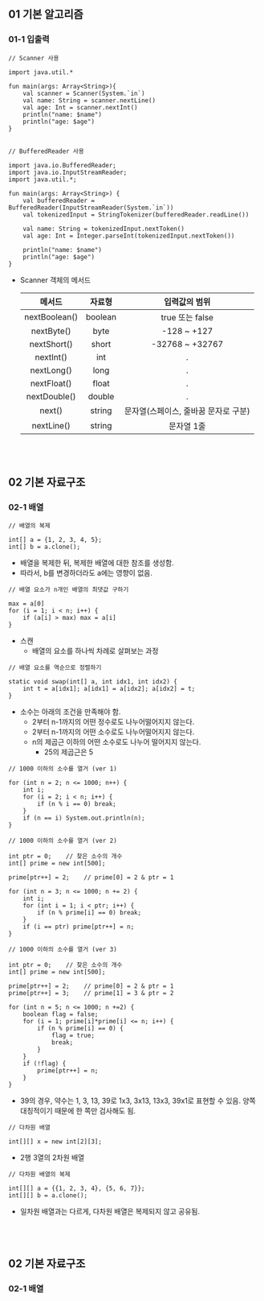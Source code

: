 ## **01 기본 알고리즘**

### **01-1 입출력**

```
// Scanner 사용

import java.util.*

fun main(args: Array<String>){
    val scanner = Scanner(System.`in`)
    val name: String = scanner.nextLine()
    val age: Int = scanner.nextInt()
    println("name: $name")
    println("age: $age")
}


// BufferedReader 사용

import java.io.BufferedReader;
import java.io.InputStreamReader;
import java.util.*;

fun main(args: Array<String>) {
    val bufferedReader = BufferedReader(InputStreamReader(System.`in`))
    val tokenizedInput = StringTokenizer(bufferedReader.readLine())

    val name: String = tokenizedInput.nextToken()
    val age: Int = Integer.parseInt(tokenizedInput.nextToken())

    println("name: $name")
    println("age: $age")
}
```

- Scanner 객체의 메서드

  |    메서드     | 자료형  |            입력값의 범위             |
  | :-----------: | :-----: | :----------------------------------: |
  | nextBoolean() | boolean |           true 또는 false            |
  |  nextByte()   |  byte   |             -128 ~ +127              |
  |  nextShort()  |  short  |           -32768 ~ +32767            |
  |   nextInt()   |   int   |                  .                   |
  |  nextLong()   |  long   |                  .                   |
  |  nextFloat()  |  float  |                  .                   |
  | nextDouble()  | double  |                  .                   |
  |    next()     | string  | 문자열(스페이스, 줄바꿈 문자로 구분) |
  |  nextLine()   | string  |              문자열 1줄              |

<br>
<br>

## **02 기본 자료구조**

### **02-1 배열**

```
// 배열의 복제

int[] a = {1, 2, 3, 4, 5};
int[] b = a.clone();
```

- 배열을 복제한 뒤, 복제한 배열에 대한 참조를 생성함.
- 따라서, b를 변경하더라도 a에는 영향이 없음.

```
// 배열 요소가 n개인 배열의 최댓값 구하기

max = a[0]
for (i = 1; i < n; i++) {
    if (a[i] > max) max = a[i]
}
```

- 스캔
  - 배열의 요소를 하나씩 차례로 살펴보는 과정

```
// 배열 요소를 역순으로 정렬하기

static void swap(int[] a, int idx1, int idx2) {
    int t = a[idx1]; a[idx1] = a[idx2]; a[idx2] = t;
}
```

- 소수는 아래의 조건을 만족해야 함.
  - 2부터 n-1까지의 어떤 정수로도 나누어떨어지지 않는다.
  - 2부터 n-1까지의 어떤 소수로도 나누어떨어지지 않는다.
  - n의 제곱근 이하의 어떤 소수로도 나누어 떨어지지 않는다.
    - 25의 제곱근은 5

```
// 1000 이하의 소수를 열거 (ver 1)

for (int n = 2; n <= 1000; n++) {
    int i;
    for (i = 2; i < n; i++) {
        if (n % i == 0) break;
    }
    if (n == i) System.out.println(n);
}
```

```
// 1000 이하의 소수를 열거 (ver 2)

int ptr = 0;    // 찾은 소수의 개수
int[] prime = new int[500];

prime[ptr++] = 2;    // prime[0] = 2 & ptr = 1

for (int n = 3; n <= 1000; n += 2) {
    int i;
    for (int i = 1; i < ptr; i++) {
        if (n % prime[i] == 0) break;
    }
    if (i == ptr) prime[ptr++] = n;
}
```

```
// 1000 이하의 소수를 열거 (ver 3)

int ptr = 0;    // 찾은 소수의 개수
int[] prime = new int[500];

prime[ptr++] = 2;    // prime[0] = 2 & ptr = 1
prime[ptr++] = 3;    // prime[1] = 3 & ptr = 2

for (int n = 5; n <= 1000; n +=2) {
    boolean flag = false;
    for (i = 1; prime[i]*prime[i] <= n; i++) {
        if (n % prime[i] == 0) {
            flag = true;
            break;
        }
    }
    if (!flag) {
        prime[ptr++] = n;
    }
}
```

- 39의 경우, 약수는 1, 3, 13, 39로 1x3, 3x13, 13x3, 39x1로 표현할 수 있음. 양쪽 대칭적이기 때문에 한 쪽만 검사해도 됨.

```
// 다차원 배열

int[][] x = new int[2][3];
```

- 2행 3열의 2차원 배열

```
// 다차원 배열의 복제

int[][] a = {{1, 2, 3, 4}, {5, 6, 7}};
int[][] b = a.clone();
```

- 일차원 배열과는 다르게, 다차원 배열은 복제되지 않고 공유됨.

<br>
<br>

## **02 기본 자료구조**

### **02-1 배열**
